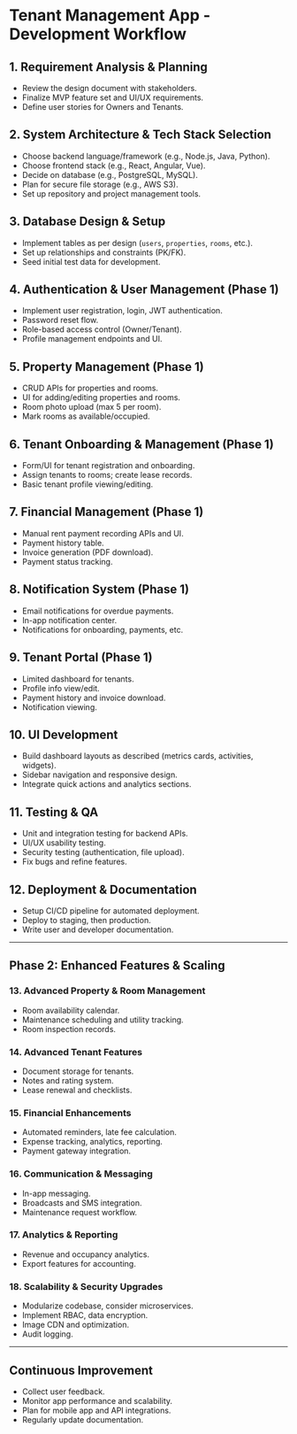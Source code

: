 # Tenant Management App - Development Workflow

## 1. Requirement Analysis & Planning
- Review the design document with stakeholders.
- Finalize MVP feature set and UI/UX requirements.
- Define user stories for Owners and Tenants.

## 2. System Architecture & Tech Stack Selection
- Choose backend language/framework (e.g., Node.js, Java, Python).
- Choose frontend stack (e.g., React, Angular, Vue).
- Decide on database (e.g., PostgreSQL, MySQL).
- Plan for secure file storage (e.g., AWS S3).
- Set up repository and project management tools.

## 3. Database Design & Setup
- Implement tables as per design (`users`, `properties`, `rooms`, etc.).
- Set up relationships and constraints (PK/FK).
- Seed initial test data for development.

## 4. Authentication & User Management (Phase 1)
- Implement user registration, login, JWT authentication.
- Password reset flow.
- Role-based access control (Owner/Tenant).
- Profile management endpoints and UI.

## 5. Property Management (Phase 1)
- CRUD APIs for properties and rooms.
- UI for adding/editing properties and rooms.
- Room photo upload (max 5 per room).
- Mark rooms as available/occupied.

## 6. Tenant Onboarding & Management (Phase 1)
- Form/UI for tenant registration and onboarding.
- Assign tenants to rooms; create lease records.
- Basic tenant profile viewing/editing.

## 7. Financial Management (Phase 1)
- Manual rent payment recording APIs and UI.
- Payment history table.
- Invoice generation (PDF download).
- Payment status tracking.

## 8. Notification System (Phase 1)
- Email notifications for overdue payments.
- In-app notification center.
- Notifications for onboarding, payments, etc.

## 9. Tenant Portal (Phase 1)
- Limited dashboard for tenants.
- Profile info view/edit.
- Payment history and invoice download.
- Notification viewing.

## 10. UI Development
- Build dashboard layouts as described (metrics cards, activities, widgets).
- Sidebar navigation and responsive design.
- Integrate quick actions and analytics sections.

## 11. Testing & QA
- Unit and integration testing for backend APIs.
- UI/UX usability testing.
- Security testing (authentication, file upload).
- Fix bugs and refine features.

## 12. Deployment & Documentation
- Setup CI/CD pipeline for automated deployment.
- Deploy to staging, then production.
- Write user and developer documentation.

---

## Phase 2: Enhanced Features & Scaling

### 13. Advanced Property & Room Management
- Room availability calendar.
- Maintenance scheduling and utility tracking.
- Room inspection records.

### 14. Advanced Tenant Features
- Document storage for tenants.
- Notes and rating system.
- Lease renewal and checklists.

### 15. Financial Enhancements
- Automated reminders, late fee calculation.
- Expense tracking, analytics, reporting.
- Payment gateway integration.

### 16. Communication & Messaging
- In-app messaging.
- Broadcasts and SMS integration.
- Maintenance request workflow.

### 17. Analytics & Reporting
- Revenue and occupancy analytics.
- Export features for accounting.

### 18. Scalability & Security Upgrades
- Modularize codebase, consider microservices.
- Implement RBAC, data encryption.
- Image CDN and optimization.
- Audit logging.

---

## Continuous Improvement
- Collect user feedback.
- Monitor app performance and scalability.
- Plan for mobile app and API integrations.
- Regularly update documentation.
